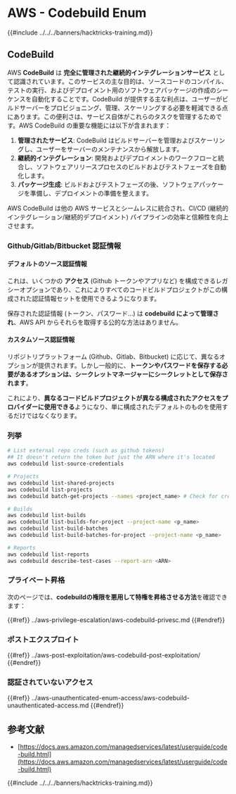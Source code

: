 # AWS - Codebuild Enum

{{#include ../../../banners/hacktricks-training.md}}

## CodeBuild

AWS **CodeBuild** は **完全に管理された継続的インテグレーションサービス** として認識されています。このサービスの主な目的は、ソースコードのコンパイル、テストの実行、およびデプロイメント用のソフトウェアパッケージの作成のシーケンスを自動化することです。CodeBuild が提供する主な利点は、ユーザーがビルドサーバーをプロビジョニング、管理、スケーリングする必要を軽減できる点にあります。この便利さは、サービス自体がこれらのタスクを管理するためです。AWS CodeBuild の重要な機能には以下が含まれます：

1. **管理されたサービス**: CodeBuild はビルドサーバーを管理およびスケーリングし、ユーザーをサーバーのメンテナンスから解放します。
2. **継続的インテグレーション**: 開発およびデプロイメントのワークフローと統合し、ソフトウェアリリースプロセスのビルドおよびテストフェーズを自動化します。
3. **パッケージ生成**: ビルドおよびテストフェーズの後、ソフトウェアパッケージを準備し、デプロイメントの準備を整えます。

AWS CodeBuild は他の AWS サービスとシームレスに統合され、CI/CD (継続的インテグレーション/継続的デプロイメント) パイプラインの効率と信頼性を向上させます。

### **Github/Gitlab/Bitbucket 認証情報**

#### **デフォルトのソース認証情報**

これは、いくつかの **アクセス** (Github トークンやアプリなど) を構成できるレガシーオプションであり、これによりすべてのコードビルドプロジェクトがこの構成された認証情報セットを使用できるようになります。

保存された認証情報 (トークン、パスワード...) は **codebuild によって管理され**、AWS API からそれらを取得する公的な方法はありません。

#### カスタムソース認証情報

リポジトリプラットフォーム (Github、Gitlab、Bitbucket) に応じて、異なるオプションが提供されます。しかし一般的に、**トークンやパスワードを保存する必要があるオプションは、シークレットマネージャーにシークレットとして保存されます**。

これにより、**異なるコードビルドプロジェクトが異なる構成されたアクセスをプロバイダーに使用できる**ようになり、単に構成されたデフォルトのものを使用するだけではなくなります。

### 列挙
```bash
# List external repo creds (such as github tokens)
## It doesn't return the token but just the ARN where it's located
aws codebuild list-source-credentials

# Projects
aws codebuild list-shared-projects
aws codebuild list-projects
aws codebuild batch-get-projects --names <project_name> # Check for creds in env vars

# Builds
aws codebuild list-builds
aws codebuild list-builds-for-project --project-name <p_name>
aws codebuild list-build-batches
aws codebuild list-build-batches-for-project --project-name <p_name>

# Reports
aws codebuild list-reports
aws codebuild describe-test-cases --report-arn <ARN>
```
### プライベート昇格

次のページでは、**codebuildの権限を悪用して特権を昇格させる方法**を確認できます：

{{#ref}}
../aws-privilege-escalation/aws-codebuild-privesc.md
{{#endref}}

### ポストエクスプロイト

{{#ref}}
../aws-post-exploitation/aws-codebuild-post-exploitation/
{{#endref}}

### 認証されていないアクセス

{{#ref}}
../aws-unauthenticated-enum-access/aws-codebuild-unauthenticated-access.md
{{#endref}}

## 参考文献

- [https://docs.aws.amazon.com/managedservices/latest/userguide/code-build.html](https://docs.aws.amazon.com/managedservices/latest/userguide/code-build.html)

{{#include ../../../banners/hacktricks-training.md}}
